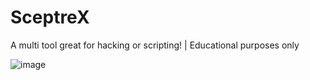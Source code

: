 # SceptreX
A multi tool great for hacking or scripting! | Educational purposes only 

![image](https://user-images.githubusercontent.com/95067718/169972269-ccf8659d-6370-4818-8561-0da4554aef7f.png)

